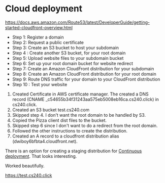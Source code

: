 # Cloud deployment

https://docs.aws.amazon.com/Route53/latest/DeveloperGuide/getting-started-cloudfront-overview.html

- Step 1: Register a domain
- Step 2: Request a public certificate
- Step 3: Create an S3 bucket to host your subdomain
- Step 4 : Create another S3 bucket, for your root domain
- Step 5: Upload website files to your subdomain bucket
- Step 6: Set up your root domain bucket for website redirect
- Step 7: Create an Amazon CloudFront distribution for your subdomain
- Step 8: Create an Amazon CloudFront distribution for your root domain
- Step 9: Route DNS traffic for your domain to your CloudFront distribution
- Step 10 : Test your website

1. Created Certificate in AWS certificate manager. The created a DNS record (CNAME \_c54655b34f31243aa575eb5008eb16ca.cs240.click) in cs240.click.
1. Created an S3 bucket test.cs240.com
1. Skipped step 4. I don't want the root domain to be handled by S3.
1. Copied the Pizza client dist files to the bucket.
1. Skipped step 6 since I don't want to do a redirect from the root domain.
1. Followed the other instructions to create the distribution.
1. Created an A record to a cloudfront distribution alias (dwiboy6bfbta4.cloudfront.net).

There is an option for creating a staging distribution for [Continuous deployment](https://docs.aws.amazon.com/AmazonCloudFront/latest/DeveloperGuide/continuous-deployment.html?icmpid=docs_cf_help_panel#continuous-deployment-general). That looks interesting.

Worked beautifully.

https://test.cs240.click
